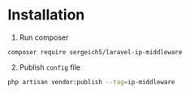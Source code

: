# Installation

1. Run composer

```
composer require sergeich5/laravel-ip-middleware
```

2. Publish `config` file

```bash
php artisan vendor:publish --tag=ip-middleware
```
